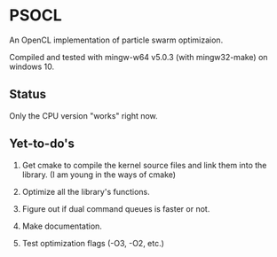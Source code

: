 # PSOCL

An OpenCL implementation of particle swarm optimizaion.

Compiled and tested with mingw-w64 v5.0.3 (with mingw32-make) on windows 10.

## Status

Only the CPU version "works" right now.

## Yet-to-do's

1. Get cmake to compile the kernel source files and link them into the library. (I am young in the ways of cmake)

2. Optimize all the library's functions.

3. Figure out if dual command queues is faster or not.

4. Make documentation.

5. Test optimization flags (-O3, -O2, etc.)